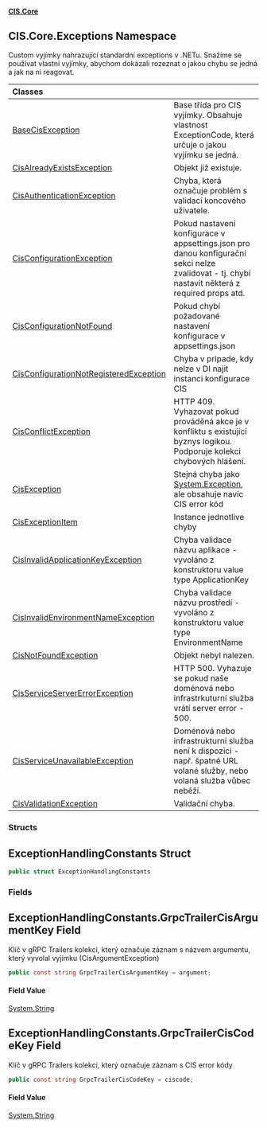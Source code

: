 #### [CIS.Core](index.md 'index')

## CIS.Core.Exceptions Namespace

Custom vyjímky nahrazující standardní exceptions v .NETu. Snažíme se používat vlastní vyjímky, abychom dokázali rozeznat o jakou chybu se jedná a jak na ni reagovat.

| Classes | |
| :--- | :--- |
| [BaseCisException](CIS.Core.Exceptions.BaseCisException.md 'CIS.Core.Exceptions.BaseCisException') | Base třída pro CIS vyjímky. Obsahuje vlastnost ExceptionCode, která určuje o jakou vyjímku se jedná. |
| [CisAlreadyExistsException](CIS.Core.Exceptions.CisAlreadyExistsException.md 'CIS.Core.Exceptions.CisAlreadyExistsException') | Objekt již existuje. |
| [CisAuthenticationException](CIS.Core.Exceptions.CisAuthenticationException.md 'CIS.Core.Exceptions.CisAuthenticationException') | Chyba, která označuje problém s validací koncového uživatele. |
| [CisConfigurationException](CIS.Core.Exceptions.CisConfigurationException.md 'CIS.Core.Exceptions.CisConfigurationException') | Pokud nastavení konfigurace v appsettings.json pro danou konfigurační sekci nelze zvalidovat - tj. chybí nastavit některá z required props atd. |
| [CisConfigurationNotFound](CIS.Core.Exceptions.CisConfigurationNotFound.md 'CIS.Core.Exceptions.CisConfigurationNotFound') | Pokud chybí požadované nastavení konfigurace v appsettings.json |
| [CisConfigurationNotRegisteredException](CIS.Core.Exceptions.CisConfigurationNotRegisteredException.md 'CIS.Core.Exceptions.CisConfigurationNotRegisteredException') | Chyba v pripade, kdy nelze v DI najit instanci konfigurace CIS |
| [CisConflictException](CIS.Core.Exceptions.CisConflictException.md 'CIS.Core.Exceptions.CisConflictException') | HTTP 409. Vyhazovat pokud prováděná akce je v konfliktu s existující byznys logikou. Podporuje kolekci chybových hlášení. |
| [CisException](CIS.Core.Exceptions.CisException.md 'CIS.Core.Exceptions.CisException') | Stejná chyba jako [System.Exception](https://docs.microsoft.com/en-us/dotnet/api/System.Exception 'System.Exception'), ale obsahuje navíc CIS error kód |
| [CisExceptionItem](CIS.Core.Exceptions.CisExceptionItem.md 'CIS.Core.Exceptions.CisExceptionItem') | Instance jednotlive chyby |
| [CisInvalidApplicationKeyException](CIS.Core.Exceptions.CisInvalidApplicationKeyException.md 'CIS.Core.Exceptions.CisInvalidApplicationKeyException') | Chyba validace názvu aplikace - vyvoláno z konstruktoru value type ApplicationKey |
| [CisInvalidEnvironmentNameException](CIS.Core.Exceptions.CisInvalidEnvironmentNameException.md 'CIS.Core.Exceptions.CisInvalidEnvironmentNameException') | Chyba validace názvu prostředí - vyvoláno z konstruktoru value type EnvironmentName |
| [CisNotFoundException](CIS.Core.Exceptions.CisNotFoundException.md 'CIS.Core.Exceptions.CisNotFoundException') | Objekt nebyl nalezen. |
| [CisServiceServerErrorException](CIS.Core.Exceptions.CisServiceServerErrorException.md 'CIS.Core.Exceptions.CisServiceServerErrorException') | HTTP 500. Vyhazuje se pokud naše doménová nebo infrastrkuturní služba vrátí server error - 500. |
| [CisServiceUnavailableException](CIS.Core.Exceptions.CisServiceUnavailableException.md 'CIS.Core.Exceptions.CisServiceUnavailableException') | Doménová nebo infrastrukturní služba není k dispozici - např. špatné URL volané služby, nebo volaná služba vůbec neběží. |
| [CisValidationException](CIS.Core.Exceptions.CisValidationException.md 'CIS.Core.Exceptions.CisValidationException') | Validační chyba. |
### Structs

<a name='CIS.Core.Exceptions.ExceptionHandlingConstants'></a>

## ExceptionHandlingConstants Struct

```csharp
public struct ExceptionHandlingConstants
```
### Fields

<a name='CIS.Core.Exceptions.ExceptionHandlingConstants.GrpcTrailerCisArgumentKey'></a>

## ExceptionHandlingConstants.GrpcTrailerCisArgumentKey Field

Klíč v gRPC Trailers kolekci, který označuje záznam s názvem argumentu, který vyvolal vyjímku (CisArgumentException)

```csharp
public const string GrpcTrailerCisArgumentKey = argument;
```

#### Field Value
[System.String](https://docs.microsoft.com/en-us/dotnet/api/System.String 'System.String')

<a name='CIS.Core.Exceptions.ExceptionHandlingConstants.GrpcTrailerCisCodeKey'></a>

## ExceptionHandlingConstants.GrpcTrailerCisCodeKey Field

Klíč v gRPC Trailers kolekci, který označuje záznam s CIS error kódy

```csharp
public const string GrpcTrailerCisCodeKey = ciscode;
```

#### Field Value
[System.String](https://docs.microsoft.com/en-us/dotnet/api/System.String 'System.String')